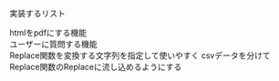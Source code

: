 実装するリスト  

htmlをpdfにする機能  
ユーザーに質問する機能  
Replace関数を変換する文字列を指定して使いやすく
csvデータを分けてReplace関数のReplaceに流し込めるようにする  
